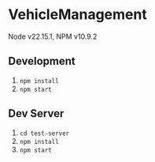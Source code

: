 # VehicleManagement

Node v22.15.1, NPM v10.9.2

## Development

1.  `npm install`
2.  `npm start`

## Dev Server

1.  `cd test-server`
2.  `npm install`
3.  `npm start`

